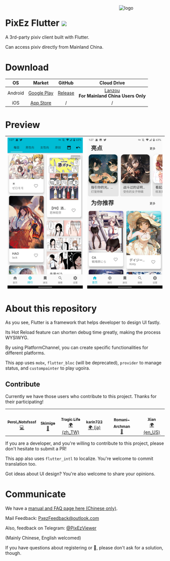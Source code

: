 <img src="../android/app/src/main/res/mipmap-xxhdpi/ic_launcher_round.png" alt="logo" width="144" height="144" align="right" />

# PixEz Flutter ![](https://camo.githubusercontent.com/f2b4fa6779c8a4825e0e7347076746a2047ed100/68747470733a2f2f696d672e736869656c64732e696f2f62616467652f6c6963656e73652d47504c2d2d332e302d6f72616e67652e737667)

A 3rd-party pixiv client built with Flutter.

Can access pixiv directly from Mainland China.

# Download

|OS|Market|GitHub|Cloud Drive|
|:---:|:---:|:---:|:---:|
|Android|[Google Play](https://play.google.com/store/apps/details?id=com.perol.play.pixez)|[Release](https://github.com/Notsfsssf/pixez-flutter/releases)|[Lanzou](https://wwa.lanzous.com/b0ded45id)<br />**For Mainland China Users Only**|
|iOS|[App Store](https://apps.apple.com/cn/app/pixez/id1494435126)|/|/|

# Preview

|![Preview](../.github/preview/2.jpg) | ![Preview](../.github/preview/1.jpg) | 
|:-------------------:|:------------------------:|

# About this repository

As you see, Flutter is a framework that helps developer to design UI fastly.

Its Hot Reload feature can shorten debug time greatly, making the process WYSIWYG.

By using PlatformChannel, you can create specific functionalities for different platforms.

This app uses `mobx`, `flutter_bloc` (will be deprecated), `provider` to manage status, and `custompainter` to play ugoira.

## Contribute

Currently we have those users who contribute to this project. Thanks for their participating!

<table>
  <tr>
    <td align="center"><a href="https://github.com/Notsfsssf"><img src="https://avatars3.githubusercontent.com/u/16934707?v=4" width="100px;" alt=""/><br /><sub><b>Perol_Notsfsssf</b></sub></a><br /><a href="https://github.com/Skimige/pixez-flutter/commits?author=Notsfsssf" title="Code">💻</a></td>
    <td align="center"><a href="https://xyx.moe"><img src="https://avatars3.githubusercontent.com/u/9017470?v=4" width="100px;" alt=""/><br /><sub><b>Skimige</b></sub></a><br /><a href="https://github.com/Skimige/pixez-flutter/commits?author=Skimige" title="Documentation">📖</a></td>
    <td align="center"><a href="https://github.com/TragicLifeHu"><img src="https://avatars3.githubusercontent.com/u/16817202?v=4" width="100px;" alt=""/><br /><sub><b>Tragic Life</b></sub></a><br /><a href="#translation-TragicLifeHu" title="Translation">🌍 (zh_TW)</a></td>
    <td align="center"><a href="http://ivtune.net"><img src="https://avatars0.githubusercontent.com/u/54385201?v=4" width="100px;" alt=""/><br /><sub><b>karin722</b></sub></a><br /><a href="#translation-karin722" title="Translation">🌍 (ja)</a></td>
    <td align="center"><a href="http://archman.fun"><img src="https://avatars0.githubusercontent.com/u/68731023?v=4" width="100px;" alt=""/><br /><sub><b>Romani-Archman</b></sub></a><br /><a href="https://github.com/Skimige/pixez-flutter/commits?author=Romani-Archman" title="Documentation">📖</a></td>
    <td align="center"><a href="https://github.com/itzXian"><img src="https://avatars1.githubusercontent.com/u/34748039?v=4" width="100px;" alt=""/><br /><sub><b>Xian</b></sub></a><br /><a href="#translation-itzXian" title="Translation">🌍 (en_US)</a></td>
  </tr>
</table>

If you are a developer, and you're willing to contribute to this project, please don't hesitate to submit a PR!

This app also uses `flutter_intl` to localize. You're welcome to commit translation too.

Got ideas about UI design? You're also welcome to share your opinions.

# Communicate

We have a [manual and FAQ page here (Chinese only)](./FAQ.md).

Mail Feedback: PxezFeedback@outlook.com

Also, feedback on Telegram: [@PixEzViewer](https://t.me/PixEzViewer)

(Mainly Chinese, English welcomed)

If you have questions about registering or 🔞, please don't ask for a solution, though.